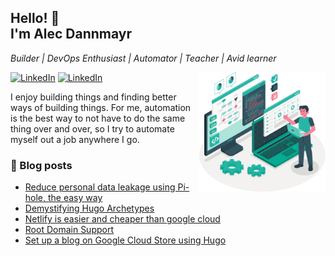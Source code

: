 ## Hello! 👋<br /> I'm Alec Dannmayr

_Builder | DevOps Enthusiast | Automator | Teacher | Avid learner_

<img width="40%" align="right" alt="Developer" src="https://raw.githubusercontent.com/TWinsnes/TWinsnes/master/images/developer.svg" />

[![LinkedIn](https://img.shields.io/badge/-LinkedIn-blue?style=flat&logo=Linkedin&logoColor=white)](https://www.linkedin.com/in/winsnes/) [![LinkedIn](https://img.shields.io/badge/Website-darkgreen?style=flat&logo=Hugo&logoColor=white&)](https://www.winsnes.io)



I enjoy building things and finding better ways of building things. For me, automation is the best way to not have to do the same thing over and over, so I try to automate myself out a job anywhere I go. 

### 📕 Blog posts
<!-- BLOG-POST-LIST:START -->
- [Reduce personal data leakage using Pi-hole, the easy way](http://www.winsnes.io/posts/pi-hole/)
- [Demystifying Hugo Archetypes](http://www.winsnes.io/posts/demystifying-archetypes/)
- [Netlify is easier and cheaper than google cloud](http://www.winsnes.io/posts/netlify/)
- [Root Domain Support](http://www.winsnes.io/posts/root-domain/)
- [Set up a blog on Google Cloud Store using Hugo](http://www.winsnes.io/posts/set-up-static-blog-on-gcp/)
<!-- BLOG-POST-LIST:END -->

<!--
**TWinsnes/TWinsnes** is a ✨ _special_ ✨ repository because its `README.md` (this file) appears on your GitHub profile.

Here are some ideas to get you started:

- 🔭 I’m currently working on ...
- 🌱 I’m currently learning ...
- 👯 I’m looking to collaborate on ...
- 🤔 I’m looking for help with ...
- 💬 Ask me about ...
- 📫 How to reach me: ...
- 😄 Pronouns: ...
- ⚡ Fun fact: ...
-->

